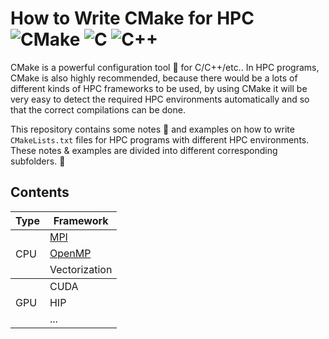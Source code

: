 # How to Write CMake for HPC ![CMake](https://img.shields.io/badge/CMake-%23008FBA.svg?style=for-the-badge&logo=cmake&logoColor=white) ![C](https://img.shields.io/badge/c-%2300599C.svg?style=for-the-badge&logo=c&logoColor=white) ![C++](https://img.shields.io/badge/c++-%2300599C.svg?style=for-the-badge&logo=c%2B%2B&logoColor=white)

CMake is a powerful configuration tool :wrench: for C/C++/etc.. In HPC programs, CMake is also highly recommended, because there would be a lots of different kinds of HPC frameworks to be used, by using CMake it will be very easy to detect the required HPC environments automatically and so that the correct compilations can be done. 

This repository contains some notes :page_with_curl: and examples on how to write `CMakeLists.txt` files for HPC programs with different HPC environments. These notes & examples are divided into different corresponding subfolders. :open_file_folder:

## Contents
<table>
  <thead>
    <tr>
      <th> Type </th>
      <th> Framework </th>
    </tr>
  </thead>
  <tbody>
    <tr>
      <td rowspan="4"> CPU </td>
    </tr>
    <tr>
      <td> <a href="https://github.com/cheny16/How-to-Write-CMake-for-HPC/blob/main/MPI/README.md">MPI</a> </td>
    </tr>
      <td> <a href="https://github.com/cheny16/How-to-Write-CMake-for-HPC/blob/main/OpenMP/README.md">OpenMP</a> </td>
    <tr>
      <td> Vectorization </td>
    </tr>
  </tbody>
  
  <tbody>
    <tr>
      <td rowspan="4"> GPU </td>
    </tr>
    <tr>
      <td> CUDA </td>
    </tr>
      <td> HIP </td>
    <tr>
      <td> ... </td>
    </tr>
  </tbody>
</table>
